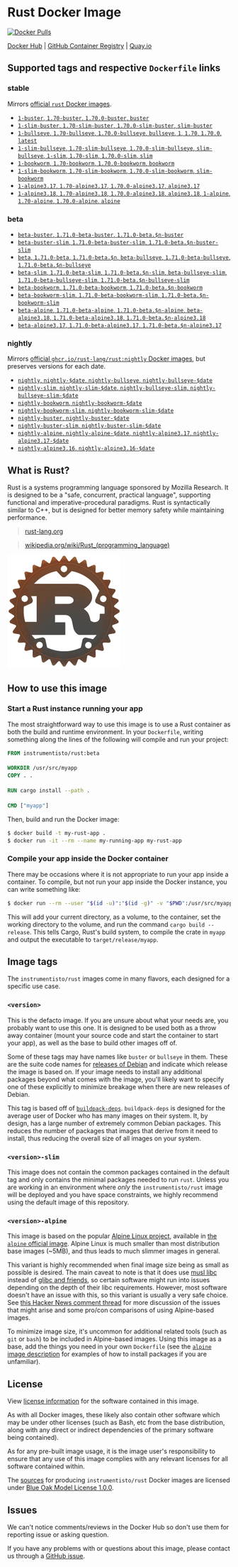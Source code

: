 Rust Docker Image
=================

[![Docker Pulls](https://img.shields.io/docker/pulls/instrumentisto/rust.svg)](https://hub.docker.com/r/instrumentisto/rust)

[Docker Hub](https://hub.docker.com/r/instrumentisto/rust)
| [GitHub Container Registry](https://github.com/orgs/instrumentisto/packages/container/package/rust)
| [Quay.io](https://quay.io/repository/instrumentisto/rust)




## Supported tags and respective `Dockerfile` links


### stable

Mirrors [official `rust` Docker images][1].

- [`1-buster`, `1.70-buster`, `1.70.0-buster`, `buster`][301]
- [`1-slim-buster`, `1.70-slim-buster`, `1.70.0-slim-buster`, `slim-buster`][302]
- [`1-bullseye`, `1.70-bullseye`, `1.70.0-bullseye`, `bullseye`, `1`, `1.70`, `1.70.0`, `latest`][303]
- [`1-slim-bullseye`, `1.70-slim-bullseye`, `1.70.0-slim-bullseye`, `slim-bullseye`, `1-slim`, `1.70-slim`, `1.70.0-slim`, `slim`][304]
- [`1-bookworm`, `1.70-bookworm`, `1.70.0-bookworm`, `bookworm`][305]
- [`1-slim-bookworm`, `1.70-slim-bookworm`, `1.70.0-slim-bookworm`, `slim-bookworm`][306]
- [`1-alpine3.17`, `1.70-alpine3.17`, `1.70.0-alpine3.17`, `alpine3.17`][307]
- [`1-alpine3.18`, `1.70-alpine3.18`, `1.70.0-alpine3.18`, `alpine3.18`, `1-alpine`, `1.70-alpine`, `1.70.0-alpine`, `alpine`][308]


### beta

- [`beta-buster`, `1.71.0-beta-buster`, `1.71.0-beta.$n-buster`][201]
- [`beta-buster-slim`, `1.71.0-beta-buster-slim`, `1.71.0-beta.$n-buster-slim`][202]
- [`beta`, `1.71.0-beta`, `1.71.0-beta.$n`, `beta-bullseye`, `1.71.0-beta-bullseye`, `1.71.0-beta.$n-bullseye`][203]
- [`beta-slim`, `1.71.0-beta-slim`, `1.71.0-beta.$n-slim`, `beta-bullseye-slim`, `1.71.0-beta-bullseye-slim`, `1.71.0-beta.$n-bullseye-slim`][204]
- [`beta-bookworm`, `1.71.0-beta-bookworm`, `1.71.0-beta.$n-bookworm`][205]
- [`beta-bookworm-slim`, `1.71.0-beta-bookworm-slim`, `1.71.0-beta.$n-bookworm-slim`][206]
- [`beta-alpine`, `1.71.0-beta-alpine`, `1.71.0-beta.$n-alpine`, `beta-alpine3.18`, `1.71.0-beta-alpine3.18`, `1.71.0-beta.$n-alpine3.18`][207]
- [`beta-alpine3.17`, `1.71.0-beta-alpine3.17`, `1.71.0-beta.$n-alpine3.17`][208]


### nightly

Mirrors [official `ghcr.io/rust-lang/rust:nightly` Docker images][2], but preserves versions for each date.

- [`nightly`, `nightly-$date`, `nightly-bullseye`, `nightly-bullseye-$date`][101]
- [`nightly-slim`, `nightly-slim-$date`, `nightly-bullseye-slim`, `nightly-bullseye-slim-$date`][102]
- [`nightly-bookworm`, `nightly-bookworm-$date`][101]
- [`nightly-bookworm-slim`, `nightly-bookworm-slim-$date`][102]
- [`nightly-buster`, `nightly-buster-$date`][101]
- [`nightly-buster-slim`, `nightly-buster-slim-$date`][102]
- [`nightly-alpine`, `nightly-alpine-$date`, `nightly-alpine3.17`, `nightly-alpine3.17-$date`][103]
- [`nightly-alpine3.16`, `nightly-alpine3.16-$date`][103]




## What is Rust?

Rust is a systems programming language sponsored by Mozilla Research. It is designed to be a "safe, concurrent, practical language", supporting functional and imperative-procedural paradigms. Rust is syntactically similar to C++, but is designed for better memory safety while maintaining performance.

> [rust-lang.org](https://rust-lang.org)

> [wikipedia.org/wiki/Rust_(programming_language)](https://wikipedia.org/wiki/Rust_(programming_language))

![Rust Logo](https://raw.githubusercontent.com/docker-library/docs/a11c341c57de07fbccfed7b21ea92d4bc40130a2/rust/logo.png)




## How to use this image


### Start a Rust instance running your app

The most straightforward way to use this image is to use a Rust container as both the build and runtime environment. In your `Dockerfile`, writing something along the lines of the following will compile and run your project:

```Dockerfile
FROM instrumentisto/rust:beta

WORKDIR /usr/src/myapp
COPY . .

RUN cargo install --path .

CMD ["myapp"]
```

Then, build and run the Docker image:

```bash
$ docker build -t my-rust-app .
$ docker run -it --rm --name my-running-app my-rust-app
```


### Compile your app inside the Docker container

There may be occasions where it is not appropriate to run your app inside a container. To compile, but not run your app inside the Docker instance, you can write something like:

```bash
$ docker run --rm --user "$(id -u)":"$(id -g)" -v "$PWD":/usr/src/myapp -w /usr/src/myapp instrumentisto/rust:beta cargo build --release
```

This will add your current directory, as a volume, to the container, set the working directory to the volume, and run the command `cargo build --release`. This tells Cargo, Rust's build system, to compile the crate in `myapp` and output the executable to `target/release/myapp`.




## Image tags

The `instrumentisto/rust` images come in many flavors, each designed for a specific use case.


### `<version>`

This is the defacto image. If you are unsure about what your needs are, you probably want to use this one. It is designed to be used both as a throw away container (mount your source code and start the container to start your app), as well as the base to build other images off of.

Some of these tags may have names like `buster` or `bullseye` in them. These are the suite code names for [releases of Debian][11] and indicate which release the image is based on. If your image needs to install any additional packages beyond what comes with the image, you'll likely want to specify one of these explicitly to minimize breakage when there are new releases of Debian.

This tag is based off of [`buildpack-deps`][12]. `buildpack-deps` is designed for the average user of Docker who has many images on their system. It, by design, has a large number of extremely common Debian packages. This reduces the number of packages that images that derive from it need to install, thus reducing the overall size of all images on your system.


### `<version>-slim`

This image does not contain the common packages contained in the default tag and only contains the minimal packages needed to run `rust`. Unless you are working in an environment where _only_ the `instrumentisto/rust` image will be deployed and you have space constraints, we highly recommend using the default image of this repository.


### `<version>-alpine`

This image is based on the popular [Alpine Linux project][21], available in [the `alpine` official image][22]. Alpine Linux is much smaller than most distribution base images (~5MB), and thus leads to much slimmer images in general.

This variant is highly recommended when final image size being as small as possible is desired. The main caveat to note is that it does use [musl libc][23] instead of [glibc and friends][24], so certain software might run into issues depending on the depth of their libc requirements. However, most software doesn't have an issue with this, so this variant is usually a very safe choice. See [this Hacker News comment thread][25] for more discussion of the issues that might arise and some pro/con comparisons of using Alpine-based images.

To minimize image size, it's uncommon for additional related tools (such as `git` or `bash`) to be included in Alpine-based images. Using this image as a base, add the things you need in your own `Dockerfile` (see the [`alpine` image description][22] for examples of how to install packages if you are unfamiliar).




## License

View [license information][3] for the software contained in this image.

As with all Docker images, these likely also contain other software which may be under other licenses (such as Bash, etc from the base distribution, along with any direct or indirect dependencies of the primary software being contained).

As for any pre-built image usage, it is the image user's responsibility to ensure that any use of this image complies with any relevant licenses for all software contained within.

The [sources][31] for producing `instrumentisto/rust` Docker images are licensed under [Blue Oak Model License 1.0.0][32].




## Issues

We can't notice comments/reviews in the Docker Hub so don't use them for reporting issue or asking question.

If you have any problems with or questions about this image, please contact us through a [GitHub issue][33].





[1]: https://hub.docker.com/_/rust
[2]: https://github.com/rust-lang/docker-rust-nightly/pkgs/container/rust
[3]: https://www.rust-lang.org/en-US/legal.html

[11]: https://wiki.debian.org/DebianReleases
[12]: https://hub.docker.com/_/buildpack-deps

[21]: http://alpinelinux.org
[22]: https://hub.docker.com/_/alpine
[23]: http://www.musl-libc.org
[24]: http://www.etalabs.net/compare_libcs.html
[25]: https://news.ycombinator.com/item?id=10782897

[31]: https://github.com/instrumentisto/rust-docker-image
[32]: https://github.com/instrumentisto/rust-docker-image/blob/main/LICENSE.md
[33]: https://github.com/instrumentisto/rust-docker-image/issues

[101]: https://github.com/rust-lang/docker-rust-nightly/blob/master/debian/Dockerfile
[102]: https://github.com/rust-lang/docker-rust-nightly/blob/master/debian-slim/Dockerfile
[103]: https://github.com/rust-lang/docker-rust-nightly/blob/master/alpine/Dockerfile

[201]: https://github.com/instrumentisto/rust-docker-image/blob/main/beta/buster/Dockerfile
[202]: https://github.com/instrumentisto/rust-docker-image/blob/main/beta/buster-slim/Dockerfile
[203]: https://github.com/instrumentisto/rust-docker-image/blob/main/beta/bullseye/Dockerfile
[204]: https://github.com/instrumentisto/rust-docker-image/blob/main/beta/bullseye-slim/Dockerfile
[205]: https://github.com/instrumentisto/rust-docker-image/blob/main/beta/bookworm/Dockerfile
[206]: https://github.com/instrumentisto/rust-docker-image/blob/main/beta/bookworm-slim/Dockerfile
[207]: https://github.com/instrumentisto/rust-docker-image/blob/main/beta/alpine3.18/Dockerfile
[208]: https://github.com/instrumentisto/rust-docker-image/blob/main/beta/alpine3.17/Dockerfile

[301]: https://github.com/rust-lang/docker-rust/blob/master/1.70.0/buster/Dockerfile
[302]: https://github.com/rust-lang/docker-rust/blob/master/1.70.0/buster/slim/Dockerfile
[303]: https://github.com/rust-lang/docker-rust/blob/master/1.70.0/bullseye/Dockerfile
[304]: https://github.com/rust-lang/docker-rust/blob/master/1.70.0/bullseye/slim/Dockerfile
[305]: https://github.com/rust-lang/docker-rust/blob/master/1.70.0/bookworm/Dockerfile
[306]: https://github.com/rust-lang/docker-rust/blob/master/1.70.0/bookworm/slim/Dockerfile
[307]: https://github.com/rust-lang/docker-rust/blob/master/1.70.0/alpine3.17/Dockerfile
[308]: https://github.com/rust-lang/docker-rust/blob/master/1.70.0/alpine3.18/Dockerfile
